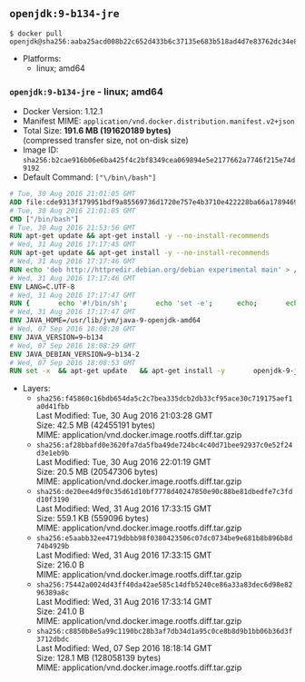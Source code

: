 ## `openjdk:9-b134-jre`

```console
$ docker pull openjdk@sha256:aaba25acd008b22c652d433b6c37135e683b518ad4d7e83762dc34e87d15a952
```

-	Platforms:
	-	linux; amd64

### `openjdk:9-b134-jre` - linux; amd64

-	Docker Version: 1.12.1
-	Manifest MIME: `application/vnd.docker.distribution.manifest.v2+json`
-	Total Size: **191.6 MB (191620189 bytes)**  
	(compressed transfer size, not on-disk size)
-	Image ID: `sha256:b2cae916b06e6ba425f4c2bf8349cea069894e5e2177662a7746f215e74d9192`
-	Default Command: `["\/bin\/bash"]`

```dockerfile
# Tue, 30 Aug 2016 21:01:05 GMT
ADD file:cde9313f179951bdf9a85569736d1720e757e4b3710e422228ba66a1789469a9 in / 
# Tue, 30 Aug 2016 21:01:05 GMT
CMD ["/bin/bash"]
# Tue, 30 Aug 2016 21:53:56 GMT
RUN apt-get update && apt-get install -y --no-install-recommends 		ca-certificates 		curl 		wget 	&& rm -rf /var/lib/apt/lists/*
# Wed, 31 Aug 2016 17:17:45 GMT
RUN apt-get update && apt-get install -y --no-install-recommends 		bzip2 		unzip 		xz-utils 	&& rm -rf /var/lib/apt/lists/*
# Wed, 31 Aug 2016 17:17:46 GMT
RUN echo 'deb http://httpredir.debian.org/debian experimental main' > /etc/apt/sources.list.d/experimental.list
# Wed, 31 Aug 2016 17:17:46 GMT
ENV LANG=C.UTF-8
# Wed, 31 Aug 2016 17:17:47 GMT
RUN { 		echo '#!/bin/sh'; 		echo 'set -e'; 		echo; 		echo 'dirname "$(dirname "$(readlink -f "$(which javac || which java)")")"'; 	} > /usr/local/bin/docker-java-home 	&& chmod +x /usr/local/bin/docker-java-home
# Wed, 31 Aug 2016 17:17:47 GMT
ENV JAVA_HOME=/usr/lib/jvm/java-9-openjdk-amd64
# Wed, 07 Sep 2016 18:08:28 GMT
ENV JAVA_VERSION=9~b134
# Wed, 07 Sep 2016 18:08:29 GMT
ENV JAVA_DEBIAN_VERSION=9~b134-2
# Wed, 07 Sep 2016 18:08:53 GMT
RUN set -x 	&& apt-get update 	&& apt-get install -y 		openjdk-9-jre-headless="$JAVA_DEBIAN_VERSION" 	&& rm -rf /var/lib/apt/lists/* 	&& [ "$JAVA_HOME" = "$(docker-java-home)" ]
```

-	Layers:
	-	`sha256:f45860c16bdb654da5c2c7bea335dcb2db33cf95ace30c719175aef1a0d41fbb`  
		Last Modified: Tue, 30 Aug 2016 21:03:28 GMT  
		Size: 42.5 MB (42455191 bytes)  
		MIME: application/vnd.docker.image.rootfs.diff.tar.gzip
	-	`sha256:af28bbafd0e3620fa7da5fba49de724bc4c40d71bee92937c0e52f24d3e1eb9b`  
		Last Modified: Tue, 30 Aug 2016 22:01:19 GMT  
		Size: 20.5 MB (20547306 bytes)  
		MIME: application/vnd.docker.image.rootfs.diff.tar.gzip
	-	`sha256:de20ee4d9f0c35d61d10bf7778d40247850e90c88be81dbedfe7c3fdd10f3190`  
		Last Modified: Wed, 31 Aug 2016 17:33:15 GMT  
		Size: 559.1 KB (559096 bytes)  
		MIME: application/vnd.docker.image.rootfs.diff.tar.gzip
	-	`sha256:e5aabb32ee4719dbbb98f0380423506c07dc0734be9e681b8b896b8d74b4929b`  
		Last Modified: Wed, 31 Aug 2016 17:33:15 GMT  
		Size: 216.0 B  
		MIME: application/vnd.docker.image.rootfs.diff.tar.gzip
	-	`sha256:75442a0024d43ff40da42ae585c14dfb5240ce86a33a83dec6d98e8296389a8c`  
		Last Modified: Wed, 31 Aug 2016 17:33:14 GMT  
		Size: 241.0 B  
		MIME: application/vnd.docker.image.rootfs.diff.tar.gzip
	-	`sha256:c8850b8e5a99c1190bc28b3af7db34d1a95c0ce8b8d9b1bb06b36d3f3712dbdc`  
		Last Modified: Wed, 07 Sep 2016 18:18:14 GMT  
		Size: 128.1 MB (128058139 bytes)  
		MIME: application/vnd.docker.image.rootfs.diff.tar.gzip
